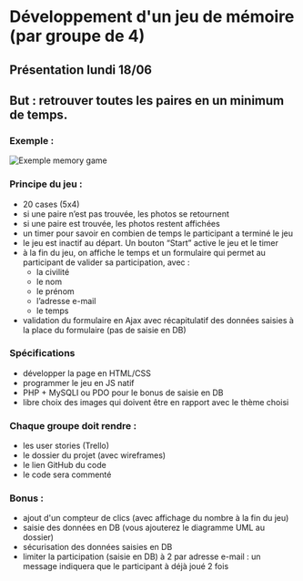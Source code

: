 # Développement d'un jeu de mémoire (par groupe de 4)

## Présentation lundi 18/06

## But : retrouver toutes les paires en un minimum de temps.

### Exemple :
![Exemple memory game](http://cdn.shopify.com/s/files/1/0322/7017/products/SLM-225_B_large.jpg?v=1396120490)

### Principe du jeu :
* 20 cases (5x4)
* si une paire n’est pas trouvée, les photos se retournent
* si une paire est trouvée, les photos restent affichées
* un timer pour savoir en combien de temps le participant a terminé le jeu
* le jeu est inactif au départ. Un bouton “Start” active le jeu et le timer
* à la fin du jeu, on affiche le temps et un formulaire qui permet au participant de valider sa participation, avec :
  * la civilité
  * le nom
  * le prénom
  * l’adresse e-mail
  * le temps
* validation du formulaire en Ajax avec récapitulatif des données saisies à la place du formulaire (pas de saisie en DB)


### Spécifications
* développer la page en HTML/CSS
* programmer le jeu en JS natif
* PHP + MySQLI ou PDO pour le bonus de saisie en DB
* libre choix des images qui doivent être en rapport avec le thème choisi

### Chaque groupe doit rendre :
* les user stories (Trello)
* le dossier du projet (avec wireframes)
* le lien GitHub du code
* le code sera commenté


### Bonus :
* ajout d'un compteur de clics (avec affichage du nombre à la fin du jeu)
* saisie des données en DB (vous ajouterez le diagramme UML au dossier)
* sécurisation des données saisies en DB
* limiter la participation (saisie en DB) à 2 par adresse e-mail : un message indiquera que le participant à déjà joué 2 fois
